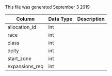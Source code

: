 This file was generated September 3 2019

| Column         | Data Type | Description |
| -------------- | --------- | ----------- |
| allocation_id  | int       |             |
| race           | int       |             |
| class          | int       |             |
| deity          | int       |             |
| start_zone     | int       |             |
| expansions_req | int       |             |